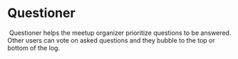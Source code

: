 # Questioner
​ Questioner​​ helps the meetup organizer prioritize 
questions to be answered. Other users can vote on asked questions and they bubble to the top 
or bottom of the log. 

